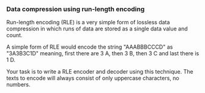 ### Data compression using run-length encoding

Run-length encoding (RLE) is a very simple form of lossless data compression in which runs of data are stored as a single data value and count.

A simple form of RLE would encode the string "AAABBBCCCD" as "3A3B3C1D" meaning, first there are 3 A, then 3 B, then 3 C and last there is 1 D.

Your task is to write a RLE encoder and decoder using this technique. The texts to encode will always consist of only uppercase characters, no numbers.

